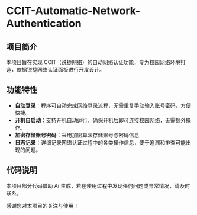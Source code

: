 # CCIT-Automatic-Network-Authentication

## 项目简介
本项目旨在实现 CCIT（锐捷网络）的自动网络认证功能，专为校园网络环境打造，依据锐捷网络认证面板进行开发设计。

## 功能特性
- **自动登录**：程序可自动完成网络登录流程，无需重复手动输入账号密码，方便快捷。
- **开机自启动**：支持开机自动运行，确保开机后即可连接校园网络，无需额外操作。
- **加密存储账号密码**：采用加密算法存储账号与密码信息
- **日志记录**：详细记录网络认证过程中的各类操作信息，便于追溯和排查可能出现的问题。

## 代码说明
本项目部分代码借助 Ai 生成，若在使用过程中发现任何问题或异常情况，请及时联系。

感谢您对本项目的关注与使用！ 
